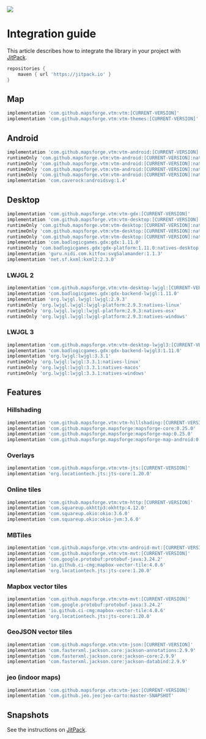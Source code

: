 [![](https://jitpack.io/v/mapsforge/vtm.svg)](https://jitpack.io/#mapsforge/vtm)

# Integration guide

This article describes how to integrate the library in your project with [JitPack](https://jitpack.io/#mapsforge/vtm).

```groovy
repositories {
    maven { url 'https://jitpack.io' }
}
```

## Map

```groovy
implementation 'com.github.mapsforge.vtm:vtm:[CURRENT-VERSION]'
implementation 'com.github.mapsforge.vtm:vtm-themes:[CURRENT-VERSION]'
```

## Android

```groovy
implementation 'com.github.mapsforge.vtm:vtm-android:[CURRENT-VERSION]'
runtimeOnly 'com.github.mapsforge.vtm:vtm-android:[CURRENT-VERSION]:natives-armeabi-v7a'
runtimeOnly 'com.github.mapsforge.vtm:vtm-android:[CURRENT-VERSION]:natives-arm64-v8a'
runtimeOnly 'com.github.mapsforge.vtm:vtm-android:[CURRENT-VERSION]:natives-x86'
runtimeOnly 'com.github.mapsforge.vtm:vtm-android:[CURRENT-VERSION]:natives-x86_64'
implementation 'com.caverock:androidsvg:1.4'
```

## Desktop

```groovy
implementation 'com.github.mapsforge.vtm:vtm-gdx:[CURRENT-VERSION]'
implementation 'com.github.mapsforge.vtm:vtm-desktop:[CURRENT-VERSION]'
runtimeOnly 'com.github.mapsforge.vtm:vtm-desktop:[CURRENT-VERSION]:natives-linux'
runtimeOnly 'com.github.mapsforge.vtm:vtm-desktop:[CURRENT-VERSION]:natives-osx'
runtimeOnly 'com.github.mapsforge.vtm:vtm-desktop:[CURRENT-VERSION]:natives-windows'
implementation 'com.badlogicgames.gdx:gdx:1.11.0'
runtimeOnly 'com.badlogicgames.gdx:gdx-platform:1.11.0:natives-desktop'
implementation 'guru.nidi.com.kitfox:svgSalamander:1.1.3'
implementation 'net.sf.kxml:kxml2:2.3.0'
```

### LWJGL 2

```groovy
implementation 'com.github.mapsforge.vtm:vtm-desktop-lwjgl:[CURRENT-VERSION]'
implementation 'com.badlogicgames.gdx:gdx-backend-lwjgl:1.11.0'
implementation 'org.lwjgl.lwjgl:lwjgl:2.9.3'
runtimeOnly 'org.lwjgl.lwjgl:lwjgl-platform:2.9.3:natives-linux'
runtimeOnly 'org.lwjgl.lwjgl:lwjgl-platform:2.9.3:natives-osx'
runtimeOnly 'org.lwjgl.lwjgl:lwjgl-platform:2.9.3:natives-windows'
```

### LWJGL 3

```groovy
implementation 'com.github.mapsforge.vtm:vtm-desktop-lwjgl3:[CURRENT-VERSION]'
implementation 'com.badlogicgames.gdx:gdx-backend-lwjgl3:1.11.0'
implementation 'org.lwjgl:lwjgl:3.3.1'
runtimeOnly 'org.lwjgl:lwjgl:3.3.1:natives-linux'
runtimeOnly 'org.lwjgl:lwjgl:3.3.1:natives-macos'
runtimeOnly 'org.lwjgl:lwjgl:3.3.1:natives-windows'
```

## Features

### Hillshading

```groovy
implementation 'com.github.mapsforge.vtm:vtm-hillshading:[CURRENT-VERSION]'
implementation 'com.github.mapsforge.mapsforge:mapsforge-core:0.25.0'
implementation 'com.github.mapsforge.mapsforge:mapsforge-map:0.25.0'
implementation 'com.github.mapsforge.mapsforge:mapsforge-map-android:0.25.0'
```

### Overlays

```groovy
implementation 'com.github.mapsforge.vtm:vtm-jts:[CURRENT-VERSION]'
implementation 'org.locationtech.jts:jts-core:1.20.0'
```

### Online tiles

```groovy
implementation 'com.github.mapsforge.vtm:vtm-http:[CURRENT-VERSION]'
implementation 'com.squareup.okhttp3:okhttp:4.12.0'
implementation 'com.squareup.okio:okio:3.6.0'
implementation 'com.squareup.okio:okio-jvm:3.6.0'
```

### MBTiles

```groovy
implementation 'com.github.mapsforge.vtm:vtm-android-mvt:[CURRENT-VERSION]'
implementation 'com.github.mapsforge.vtm:vtm-mvt:[CURRENT-VERSION]'
implementation 'com.google.protobuf:protobuf-java:3.24.2'
implementation 'io.github.ci-cmg:mapbox-vector-tile:4.0.6'
implementation 'org.locationtech.jts:jts-core:1.20.0'
```

### Mapbox vector tiles

```groovy
implementation 'com.github.mapsforge.vtm:vtm-mvt:[CURRENT-VERSION]'
implementation 'com.google.protobuf:protobuf-java:3.24.2'
implementation 'io.github.ci-cmg:mapbox-vector-tile:4.0.6'
implementation 'org.locationtech.jts:jts-core:1.20.0'
```

### GeoJSON vector tiles

```groovy
implementation 'com.github.mapsforge.vtm:vtm-json:[CURRENT-VERSION]'
implementation 'com.fasterxml.jackson.core:jackson-annotations:2.9.9'
implementation 'com.fasterxml.jackson.core:jackson-core:2.9.9'
implementation 'com.fasterxml.jackson.core:jackson-databind:2.9.9'
```

### jeo (indoor maps)

```groovy
implementation 'com.github.mapsforge.vtm:vtm-jeo:[CURRENT-VERSION]'
implementation 'com.github.jeo.jeo:jeo-carto:master-SNAPSHOT'
```

## Snapshots

See the instructions on  [JitPack](https://jitpack.io/#mapsforge/vtm).
